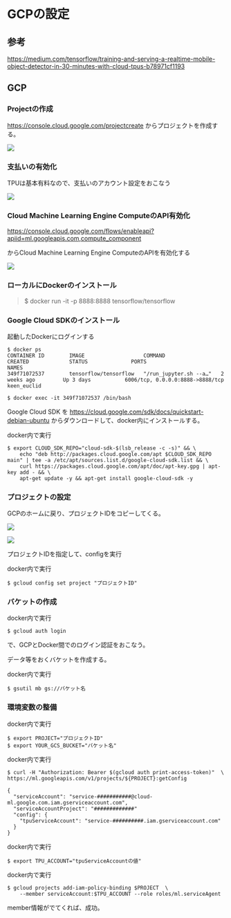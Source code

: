 # GCPの設定

## 参考

https://medium.com/tensorflow/training-and-serving-a-realtime-mobile-object-detector-in-30-minutes-with-cloud-tpus-b78971cf1193

## GCP

### Projectの作成

https://console.cloud.google.com/projectcreate
からプロジェクトを作成する。

![](img/gcp001.png)

### 支払いの有効化

TPUは基本有料なので、支払いのアカウント設定をおこなう

![](img/gcp002.png)

### Cloud Machine Learning Engine ComputeのAPI有効化

https://console.cloud.google.com/flows/enableapi?apiid=ml.googleapis.com,compute_component

からCloud Machine Learning Engine ComputeのAPIを有効化する

![](img/gcp003.png)

### ローカルにDockerのインストール

> $ docker run -it -p 8888:8888 tensorflow/tensorflow 

### Google Cloud SDKのインストール

起動したDockerにログインする

```shell
$ docker ps
CONTAINER ID        IMAGE                   COMMAND                  CREATED             STATUS              PORTS                              NAMES
349f71072537        tensorflow/tensorflow   "/run_jupyter.sh --a…"   2 weeks ago         Up 3 days           6006/tcp, 0.0.0.0:8888->8888/tcp   keen_euclid
```

```shell
$ docker exec -it 349f71072537 /bin/bash
```

Google Cloud SDK を https://cloud.google.com/sdk/docs/quickstart-debian-ubuntu からダウンロードして、docker内にインストールする。

docker内で実行
```shell
$ export CLOUD_SDK_REPO="cloud-sdk-$(lsb_release -c -s)" && \
    echo "deb http://packages.cloud.google.com/apt $CLOUD_SDK_REPO main" | tee -a /etc/apt/sources.list.d/google-cloud-sdk.list && \
    curl https://packages.cloud.google.com/apt/doc/apt-key.gpg | apt-key add - && \
    apt-get update -y && apt-get install google-cloud-sdk -y
```

### プロジェクトの設定

GCPのホームに戻り、プロジェクトIDをコピーしてくる。

![](img/gcp004.png)

![](img/gcp005.png)

プロジェクトIDを指定して、configを実行

docker内で実行
```shell
$ gcloud config set project "プロジェクトID"
```

### バケットの作成

docker内で実行
```shell
$ gcloud auth login
```

で、GCPとDocker間でのログイン認証をおこなう。

データ等をおくバケットを作成する。

docker内で実行
```shell
$ gsutil mb gs://バケット名
```

### 環境変数の整備

docker内で実行
```shell
$ export PROJECT="プロジェクトID"
$ export YOUR_GCS_BUCKET="バケット名"
```

docker内で実行
```shell
$ curl -H "Authorization: Bearer $(gcloud auth print-access-token)"  \
https://ml.googleapis.com/v1/projects/${PROJECT}:getConfig
```

```shell
{
  "serviceAccount": "service-###########@cloud-ml.google.com.iam.gserviceaccount.com",
  "serviceAccountProject": "#############"
  "config": {
    "tpuServiceAccount": "service-##########.iam.gserviceaccount.com"
  }
}
```

docker内で実行
```shell
$ export TPU_ACCOUNT="tpuServiceAccountの値"
```


docker内で実行
```shell
$ gcloud projects add-iam-policy-binding $PROJECT  \
    --member serviceAccount:$TPU_ACCOUNT --role roles/ml.serviceAgent
```

member情報がでてくれば、成功。
